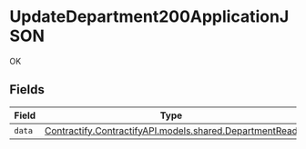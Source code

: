 # UpdateDepartment200ApplicationJSON

OK


## Fields

| Field                                                                                            | Type                                                                                             | Required                                                                                         | Description                                                                                      |
| ------------------------------------------------------------------------------------------------ | ------------------------------------------------------------------------------------------------ | ------------------------------------------------------------------------------------------------ | ------------------------------------------------------------------------------------------------ |
| `data`                                                                                           | [Contractify.ContractifyAPI.models.shared.DepartmentRead](../../models/shared/DepartmentRead.md) | :heavy_minus_sign:                                                                               | N/A                                                                                              |